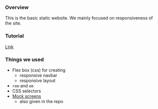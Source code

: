 ### Overview
This is the basic static website. We mainly focused on responsiveness of the site.

### Tutorial
[Link](https://www.youtube.com/watch?v=srvUrASNj0s)

### Things we used
- Flex box (css) for creating
    - responsive navbar
    - responsive layout
- `rem` and `em`
- CSS selectors
- [Mock screens](https://xd.adobe.com/spec/75d448ea-569a-4b7e-721b-9bbd3b2b97b9-03e5/grid)
    - also given in the repo

